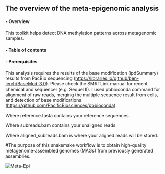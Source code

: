 ## __The overview of the meta-epigenomic analysis__

#### - Overview

This toolkit helps detect DNA methylation patterns across metagenomic samples.

#### - Table of contents

#### - Prerequisites

This analysis requires the results of the base modification (ipdSummary) results from PacBio sequencing (https://libraries.io/github/ben-lerch/BaseMod-3.0). Please check the SMRTLink manual for recent chemical and sequencer (e.g. Sequel II). I used pbbioconda command for alignment of raw reads, merging the multiple sequence result from cells, and detection of base modifications (https://github.com/PacificBiosciences/pbbioconda).

Where reference.fasta contains your reference sequences.

Where subreads.bam contains your unaligned reads.

Where aligned_subreads.bam is where your aligned reads will be stored.

#The purpose of this snakemake workflow is to obtain high-quality metagenome-assembled genomes (MAGs) from previously generated assemblies. 

![Meta-Epi](https://user-images.githubusercontent.com/39515472/143149711-66a11b4e-cdfa-45fe-b541-3cf3f8788fbc.png)


